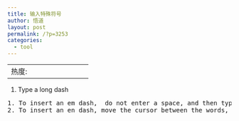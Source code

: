 ```yaml
---
title: 输入特殊符号
author: 悟道
layout: post
permalink: /?p=3253
categories:
  - tool
---
```

<table>
  <tr cellpadding=0><td>
    热度:
  </td><td cellpadding=0><img src='http://210.75.224.29/wordpress/wp-content/plugins/statpresscn/images/sun.gif' width=10 height=10 border=0 /></td><td cellpadding=0><img src='http://210.75.224.29/wordpress/wp-content/plugins/statpresscn/images/sun_dark.gif' width=10 height=10 border=0 /></td><td cellpadding=0><img src='http://210.75.224.29/wordpress/wp-content/plugins/statpresscn/images/sun_dark.gif' width=10 height=10 border=0 /></td><td cellpadding=0><img src='http://210.75.224.29/wordpress/wp-content/plugins/statpresscn/images/sun_dark.gif' width=10 height=10 border=0 /></td><td cellpadding=0><img src='http://210.75.224.29/wordpress/wp-content/plugins/statpresscn/images/sun_dark.gif' width=10 height=10 border=0 /></td></tr>
</table>

1. Type a long dash

<pre class="brush: bash; title: ; notranslate" title="">1. To insert an em dash,  do not enter a space, and then type two hyphens.  [—]  [ Alt+0151]
2. To insert an en dash, move the cursor between the words, add a space, type two hyphens, and another space and the next word. [ – ]   [  Alt+0150  ]
</pre>